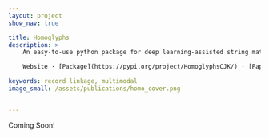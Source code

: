 ```yaml
---
layout: project
show_nav: true

title: Homoglyphs
description: >
    An easy-to-use python package for deep learning-assisted string matching. Multi-modal record linkage using both textual and image information.  

    Website · [Package](https://pypi.org/project/HomoglyphsCJK/) · [Paper](https://arxiv.org/abs/2305.14672) · [Github](https://github.com/dell-research-harvard/HomoglyphsCJK)

keywords: record linkage, multimodal
image_small: /assets/publications/homo_cover.png


---
```


Coming Soon!